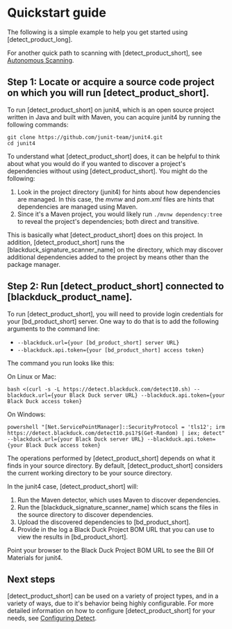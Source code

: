 # Quickstart guide

The following is a simple example to help you get started using [detect_product_long].

<note type="hint">For another quick path to scanning with [detect_product_short], see [Autonomous Scanning](../runningdetect/autonomousscan.dita).

## Step 1: Locate or acquire a source code project on which you will run [detect_product_short].

To run [detect_product_short] on junit4, which is an open source project written in Java and built with Maven, you can acquire junit4 by running the following commands:
```
git clone https://github.com/junit-team/junit4.git
cd junit4
```

To understand what [detect_product_short] does, it can be helpful to think about what you would do if you wanted to discover a project's dependencies without using [detect_product_short]. You might do the following:

1. Look in the project directory (junit4) for hints about how dependencies are managed. In this case, the *mvnw* and *pom.xml* files are hints that dependencies are managed using Maven.
1. Since it's a Maven project, you would likely run `./mvnw dependency:tree` to reveal the project's dependencies; both direct and transitive.

This is basically what [detect_product_short] does on this project. In addition, [detect_product_short] runs the
[blackduck_signature_scanner_name] on the directory, which may discover additional dependencies
added to the project by means other than the package manager.

## Step 2: Run [detect_product_short] connected to [blackduck_product_name].

To run [detect_product_short], you will need to provide login credentials for your [bd_product_short]
server. One way to do that is to add the following arguments to the command line:

* `--blackduck.url={your [bd_product_short] server URL}`
* `--blackduck.api.token={your [bd_product_short] access token}`

The command you run looks like this:

On Linux or Mac:

````
bash <(curl -s -L https://detect.blackduck.com/detect10.sh) --blackduck.url={your Black Duck server URL} --blackduck.api.token={your Black Duck access token}
````

On Windows:

````
powershell "[Net.ServicePointManager]::SecurityProtocol = 'tls12'; irm https://detect.blackduck.com/detect10.ps1?$(Get-Random) | iex; detect" --blackduck.url={your Black Duck server URL} --blackduck.api.token={your Black Duck access token}
````

The operations performed by [detect_product_short] depends on what it finds in your source directory.
By default, [detect_product_short] considers the current working directory to be your source directory.

In the junit4 case, [detect_product_short] will:

1. Run the Maven detector, which uses Maven to discover dependencies.
2. Run the [blackduck_signature_scanner_name] which scans the files in the source directory to discover dependencies.
3. Upload the discovered dependencies to [bd_product_short].
4. Provide in the log a Black Duck Project BOM URL that you can use to view the results in [bd_product_short].

Point your browser to the Black Duck Project BOM URL to see the Bill Of Materials for junit4.

## Next steps

[detect_product_short] can be used on a variety of project types, and in a variety of ways, due to it's behavior being highly configurable.
For more detailed information on how to configure [detect_product_short] for your needs, see [Configuring Detect](../configuring/overview.md).

